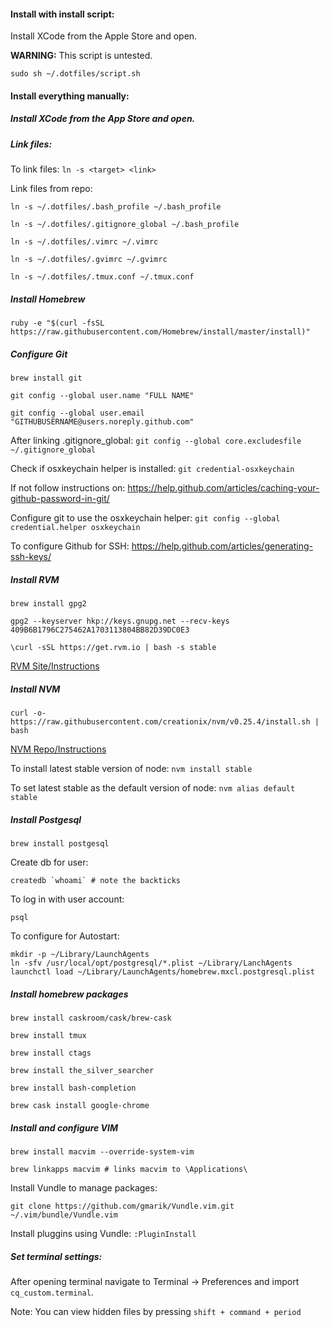 #### Install with install script:

Install XCode from the Apple Store and open.

**WARNING:** This script is untested.

`sudo sh ~/.dotfiles/script.sh`

#### Install everything manually:

##### Install XCode from the App Store and open.

##### Link files:

To link files: `ln -s <target> <link>`

Link files from repo:

`ln -s ~/.dotfiles/.bash_profile ~/.bash_profile`

`ln -s ~/.dotfiles/.gitignore_global ~/.bash_profile`

`ln -s ~/.dotfiles/.vimrc ~/.vimrc`

`ln -s ~/.dotfiles/.gvimrc ~/.gvimrc`

`ln -s ~/.dotfiles/.tmux.conf ~/.tmux.conf`

##### Install Homebrew

`ruby -e "$(curl -fsSL https://raw.githubusercontent.com/Homebrew/install/master/install)"`

##### Configure Git

`brew install git`

`git config --global user.name "FULL NAME"`

`git config --global user.email "GITHUBUSERNAME@users.noreply.github.com"`

After linking .gitignore_global: `git config --global core.excludesfile ~/.gitignore_global`

Check if osxkeychain helper is installed: `git credential-osxkeychain`

If not follow instructions on: <https://help.github.com/articles/caching-your-github-password-in-git/>

Configure git to use the osxkeychain helper: `git config --global credential.helper osxkeychain`

To configure Github for SSH: <https://help.github.com/articles/generating-ssh-keys/>

##### Install RVM

`brew install gpg2`

`gpg2 --keyserver hkp://keys.gnupg.net --recv-keys 409B6B1796C275462A1703113804BB82D39DC0E3`

`\curl -sSL https://get.rvm.io | bash -s stable`

[RVM Site/Instructions](https://rvm.io/)

##### Install NVM

`curl -o- https://raw.githubusercontent.com/creationix/nvm/v0.25.4/install.sh | bash`

[NVM Repo/Instructions](https://github.com/creationix/nvm)

To install latest stable version of node: `nvm install stable`

To set latest stable as the default version of node: `nvm alias default stable`

##### Install Postgesql

`brew install postgesql`

Create db for user:

``createdb `whoami` # note the backticks``

To log in with user account:

`psql`

To configure for Autostart:

```
mkdir -p ~/Library/LaunchAgents
ln -sfv /usr/local/opt/postgresql/*.plist ~/Library/LanchAgents
launchctl load ~/Library/LaunchAgents/homebrew.mxcl.postgresql.plist
```

##### Install homebrew packages

`brew install caskroom/cask/brew-cask`

`brew install tmux`

`brew install ctags`

`brew install the_silver_searcher`

`brew install bash-completion`

`brew cask install google-chrome`

##### Install and configure VIM

`brew install macvim --override-system-vim`

`brew linkapps macvim # links macvim to \Applications\`

Install Vundle to manage packages:

`git clone https://github.com/gmarik/Vundle.vim.git ~/.vim/bundle/Vundle.vim`

Install pluggins using Vundle: `:PluginInstall`

##### Set terminal settings:

After opening terminal navigate to Terminal -> Preferences and import `cq_custom.terminal`.

Note: You can view hidden files by pressing `shift + command + period`
